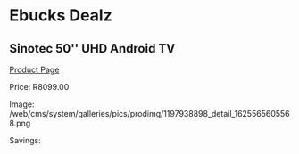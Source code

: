 
# Ebucks Dealz
## Sinotec 50'' UHD Android TV
[Product Page](https://www.ebucks.com/web/shop/productSelected.do?prodId=1197938898&catId=1147265922)

Price: R8099.00

Image: /web/cms/system/galleries/pics/prodimg/1197938898_detail_1625565605568.png

Savings: 


	